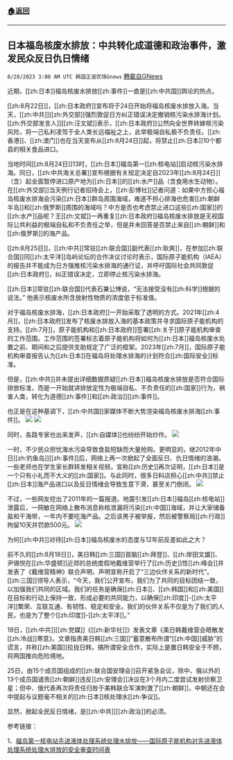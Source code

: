 ###  [:house:返回](README.md)
---


## 日本福岛核废水排放：中共转化成道德和政治事件，激发民众反日仇日情绪
`8/28/2023 3:00 AM UTC 韩国正道农场Gnews` [轉載自GNews](https://gnews.org/articles/1607974)

近期，[[zh:日本]]福岛核废水排放[[zh:事件]]一直是[[zh:中共国]]舆论的热点。

[[zh:8月22日]]，[[zh:日本政府]]宣布将于24日开始将福岛核废水排放入海。当天，[[zh:中共]][[zh:外交部]]强烈敦促日方纠正错误决定撤销核污染水排海计划。[[zh:外交部发言人]][[zh:汪文斌]]表示，[[zh:日本政府]]公然向全世界转嫁核污染风险，将一己私利凌驾于全人类长远福祉之上，此举极端自私极不负责任。[[zh:香港]]、[[zh:澳门]]也在当天宣布从[[zh:8月24日]]起，将禁止[[zh:日本]]10个都县的相关食品进口。

当地时间[[zh:8月24日]]13时，[[zh:日本]]福岛第一[[zh:核电站]]启动核污染水排海。同日，[[zh:中共海关总署]]宣布根据有关规定决定自2023年[[zh:8月24日]]（含）起全面暂停进口原产地为[[zh:日本]]的[[zh:水产]]品（含食用水生动物）。在[[zh:外交部]]当天例行记者招待会上，[[zh:彭博社]]记者问道：如果中方担心福岛核废水排海会污染[[zh:日本]]群岛周围海域，难道不担心排海也危害[[zh:朝鲜半岛]]和[[zh:俄罗斯]]周围的海域吗？中方是否也考虑禁止进口这些[[zh:国家]]的[[zh:水产]]品呢？王[[zh:文斌]]一再重复[[zh:日本政府]]福岛核废水排放是无视国际公共利益的极端自私和不负责任之举，但是并未回答是否禁止来自[[zh:朝鲜]]和[[zh:俄罗斯]]的海产品。

[[zh:8月25日]]，[[zh:中共]]常驻[[zh:联合国]]副代表[[zh:耿爽]]，在参加[[zh:联合国]]同[[zh:太平洋]]岛屿论坛的合作决议讨论时表示，国际原子能机构（IAEA）的报告并不能成为日方强推核污染水排海的通行证，并呼吁国际社会共同敦促[[zh:日本政府]]，纠正错误决定，立即停止核污染水排海。

[[zh:日本]]常驻[[zh:联合国]]代表石兼公博说，“无法接受没有[[zh:科学]]根据的说法。” 他表示核废水所含放射性物质的浓度低于标准值。

对于福岛核废水排海，[[zh:日本政府]]一开始采取了透明的方式。2021年[[zh:4月]]，[[zh:日本政府]]发布了核废水排放入海的基本政策并寻求国际原子能机构的支持。[[zh:7月]]，原子能机构和[[zh:日本政府]]签署[[zh:关于]]原子能机构审查的工作范围。工作范围的签署标志着原子能机构将如何为[[zh:日本]]福岛核废水处置之前、期间和之后提供支助规定了广泛的框架。2023年[[zh:7月]]，国际原子能机构审查报告认为[[zh:日本]]在福岛将处理水排海的计划符合[[zh:国际安全]]标准。

但是，[[zh:中共]]并未提出详细数据质疑[[zh:日本]]福岛核废水排放是否符合国际排放标准，而是一开始就讲排放定性为极端自私、不负责任的[[zh:国家]]行为，祸害人类，转化为道德[[zh:事件]]和[[zh:政治]][[zh:事件]]。

也正是在这种基调下，[[zh:中共国]]家媒体不断大势渲染福岛核废水排海[[zh:事件]]。
![](https://i.imgur.com/HaUrfjX.png)
![](https://i.imgur.com/YoORl7S.png)

同时，各路专家也出来发声，[[zh:自媒体]]也纷纷开始炒作。
![](https://i.imgur.com/wl9pmE0.png)

一时，不少民众担忧海水污染导致食盐短缺而大量抢购。更明显的，继2012年中日[[zh:钓鱼岛]][[zh:事件]]后，网络上再一次掀起了全面反日、仇日情绪的浪潮。一些老师也在学生家长群转发相关视频，宣称[[zh:历史]]再次证明，[[zh:日本]]是一个只有小礼而不大义的[[zh:国家]]。与此同时，很多日料店担心[[zh:中共]]禁止[[zh:日本]]海产品进口以及反日情绪会导致生意下滑，甚至关门倒闭。
![](https://i.imgur.com/EHaGyIt.png)

不过，一些网友挖出了2011年的一篇报道。地震引发[[zh:日本]]福岛[[zh:核电站]]泄露后，一网敏在网络上散布消息称核泄漏将污染[[zh:中国]]海域，并让大家储备盐和干海带，一年内不要吃海产品。之后该男子被举报，然后被警察局[[zh:行政]]拘留10天并罚款500元。
![](https://i.imgur.com/dV0yEc7.png)


为何[[zh:中共]]对待[[zh:日本]]福岛核废水的态度与12年前反差如此之大？

前不久的[[zh:8月18日]]，美日韩[[zh:三国]]首脑[[zh:拜登]]、[[zh:岸田文雄]]、尹锡悦在[[zh:华盛顿]]近郊的总统度假地戴维营举行了[[zh:历史]]性[[zh:峰会]]并发表了《戴维营精神》联合声明，声明宣称开启了“三边伙伴关系的新时代”。[[zh:三国]]领导人表示，“今天，我们公开宣布，我们为了共同的目标团结一致，以加强我们共同的区域。我们的任务是确保[[zh:日本]]、[[zh:韩国]]和[[zh:美国]]在目标和行动上保持一致，形成必要的共同能力，以确保[[zh:印度]]\-[[zh:太平洋]]繁荣、互联互通、有韧性、稳定和安全。我们的伙伴关系不仅是为了我们的人民，也是为了整个[[zh:印度]]\-[[zh:太平洋]]。”

19日，[[zh:中共]][[zh:党媒]]《[[zh:新华社]]》发表文章《美日韩戴维营会晤散发[[zh:冷战]]寒意》。文章指责美日韩[[zh:三国]]“蓄意散布所谓“[[zh:中国]]威胁”的谎言，并称[[zh:美国]]拉拢日韩，搞所谓安全合作，实际上是置日韩安全于不顾，将两国推向危险境地。

25日，由15个成员国组成的[[zh:联合国安理会]]召开紧急会议，除中、俄以外的13个成员国谴责[[zh:朝鲜]]违反[[zh:安理会]]决议在3个月内二度尝试发射侦察卫星；但中、俄代表再次将责任归咎于美韩联合军演刺激了[[zh:朝鲜]]，中朝还在会中提起与议题毫不相关的[[zh:日本]]核处理水[[zh:争议]]。

显然，掀起全民反日情绪，是[[zh:中共]][[zh:政治]]的必须。

参考链接：

1、[福岛第一核电站先进液体处理系统处理水排放——国际原子能机构对先进液体处理系统处理水排放的安全审查时间表](https://www.iaea.org/interactive/timeline/105296)
